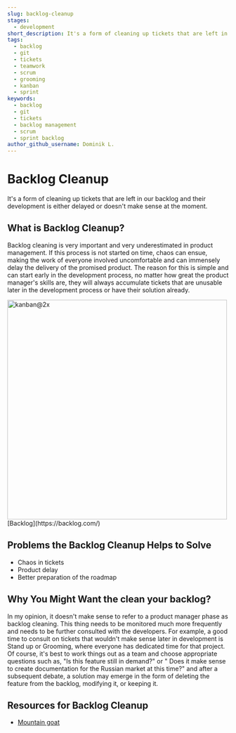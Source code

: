 ```yaml
---
slug: backlog-cleanup
stages:
  - development
short_description: It's a form of cleaning up tickets that are left in our backlog and their development is either delayed or doesn't make sense at the moment. A clean backlog will make our development clearer and faster.
tags:
  - backlog
  - git
  - tickets
  - teamwork
  - scrum
  - grooming
  - kanban
  - sprint
keywords:
  - backlog
  - git
  - tickets
  - backlog management
  - scrum
  - sprint backlog	
author_github_username: Dominik L.
---
```

# Backlog Cleanup

It's a form of cleaning up tickets that are left in our backlog and their development is either delayed or doesn't make sense at the moment. 

## What is Backlog Cleanup?

Backlog cleaning is very important and very underestimated in product management. If this process is not started on time, chaos can ensue, making the work of everyone involved uncomfortable and can immensely delay the delivery of the promised product. The reason for this is simple and can start early in the development process, no matter how great the product manager's skills are, they will always accumulate tickets that are unusable later in the development process or have their solution already.

<img width="500" alt="kanban@2x" src="https://user-images.githubusercontent.com/28947448/168887192-abc21258-e825-4804-8501-3cc3a98676fe.png">
[Backlog](https://backlog.com/)

## Problems the Backlog Cleanup Helps to Solve

- Chaos in tickets
- Product delay
- Better preparation of the roadmap

## Why You Might Want the clean your backlog?

In my opinion, it doesn't make sense to refer to a product manager phase as backlog cleaning. This thing needs to be monitored much more frequently and needs to be further consulted with the developers. For example, a good time to consult on tickets that wouldn't make sense later in development is Stand up or Grooming, where everyone has dedicated time for that project. Of course, it's best to work things out as a team and choose appropriate questions such as, "Is this feature still in demand?" or " Does it make sense to create documentation for the Russian market at this time?" and after a subsequent debate, a solution may emerge in the form of deleting the feature from the backlog, modifying it, or keeping it.

## Resources for Backlog Cleanup

- [Mountain goat](https://www.mountaingoatsoftware.com/blog/4-tips-for-spring-cleaning-your-product-backlog)
